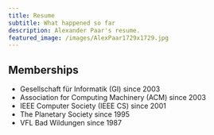 ```yaml
---
title: Resume
subtitle: What happened so far
description: Alexander Paar's resume.
featured_image: /images/AlexPaar1729x1729.jpg
---
```


## Memberships

- Gesellschaft für Informatik (GI) since 2003
- Association for Computing Machinery (ACM) since 2003
- IEEE Computer Society (IEEE CS) since 2001
- The Planetary Society since 1995
- VFL Bad Wildungen since 1987

